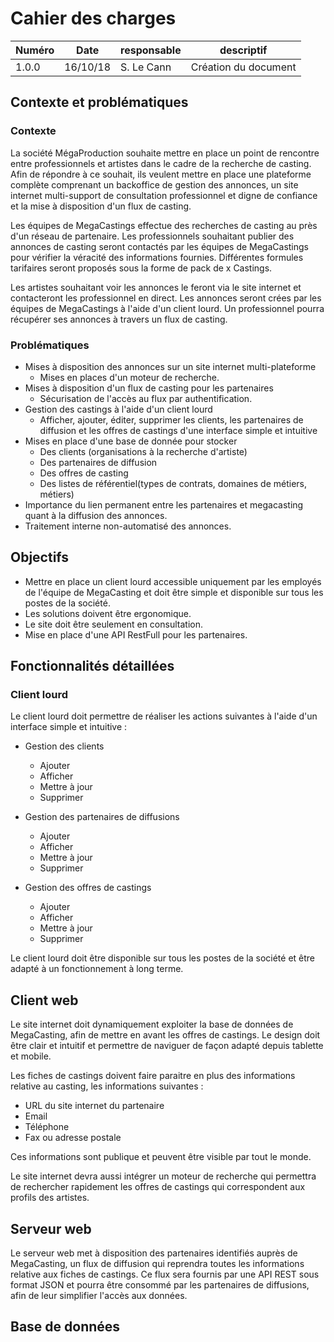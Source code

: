 # Cahier des charges

| Numéro | Date     | responsable | descriptif           |
| ------ | -------- | ----------- | -------------------- |
| 1.0.0  | 16/10/18 | S. Le Cann  | Création du document |

## Contexte et problématiques

### Contexte

La société MégaProduction souhaite mettre en place un point de rencontre entre professionnels et artistes dans le cadre de la recherche de casting. Afin de répondre à ce souhait, ils veulent mettre en place une plateforme complète comprenant un backoffice de gestion des annonces, un site internet multi-support de consultation professionnel et digne de confiance et la mise à disposition d'un flux de casting.

Les équipes de MegaCastings effectue des recherches de casting au près d'un réseau de partenaire. Les professionnels souhaitant publier des annonces de casting seront contactés par les équipes de MegaCastings pour vérifier la véracité des informations fournies. Différentes formules tarifaires seront proposés sous la forme de pack de x Castings.

Les artistes souhaitant voir les annonces le feront via le site internet et contacteront les professionnel en direct. Les annonces seront crées par les équipes de MegaCastings à l'aide d'un client lourd. Un professionnel pourra récupérer ses annonces à travers un flux de casting.

### Problématiques

- Mises à disposition des annonces sur un site internet multi-plateforme
  - Mises en places d'un moteur de recherche.
- Mises à disposition d'un flux de casting pour les partenaires
  - Sécurisation de l'accès au flux par authentification.
- Gestion des castings à l'aide d'un client lourd
  - Afficher, ajouter, éditer, supprimer les clients, les partenaires de diffusion et les offres de castings d'une interface simple et intuitive
- Mises en place d'une base de donnée pour stocker
  - Des clients (organisations à la recherche d'artiste)
  - Des partenaires de diffusion
  - Des offres de casting
  - Des listes de référentiel(types de contrats, domaines de métiers, métiers)
- Importance du lien permanent entre les partenaires et megacasting quant à la diffusion des annonces.
- Traitement interne non-automatisé des annonces.

## Objectifs

- Mettre en place un client lourd accessible uniquement par les employés de l'équipe de MegaCasting et doit être simple et disponible sur tous les postes de la société.
- Les solutions doivent être ergonomique.
- Le site doit être seulement en consultation.
- Mise en place d'une API RestFull pour les partenaires.

## Fonctionnalités détaillées

### Client lourd

Le client lourd doit permettre de réaliser les actions suivantes à l'aide d'un interface simple et intuitive :

- Gestion des clients
  - Ajouter
  - Afficher
  - Mettre à jour
  - Supprimer

- Gestion des partenaires de diffusions
  - Ajouter
  - Afficher
  - Mettre à jour
  - Supprimer

- Gestion des offres de castings
  - Ajouter
  - Afficher
  - Mettre à jour
  - Supprimer

Le client lourd doit être disponible sur tous les postes de la société et être adapté à un fonctionnement à long terme.

## Client web

Le site internet doit dynamiquement exploiter la base de données de MegaCasting, afin de mettre en avant les offres de castings.
Le design doit être clair et intuitif et permettre de naviguer de façon adapté depuis tablette et mobile.

Les fiches de castings doivent faire paraitre en plus des informations relative au casting, les informations suivantes :

- URL du site internet du partenaire
- Email
- Téléphone
- Fax ou adresse postale

Ces informations sont publique et peuvent être visible par tout le monde.

Le site internet devra aussi intégrer un moteur de recherche qui permettra de rechercher rapidement les offres de castings qui correspondent aux profils des artistes.

## Serveur web

Le serveur web met à disposition des partenaires identifiés auprès de MegaCasting, un flux de diffusion qui reprendra toutes les informations relative aux fiches de castings. Ce flux sera fournis par une API REST sous format JSON et pourra être consommé par les partenaires de diffusions, afin de leur simplifier l'accès aux données.

## Base de données

